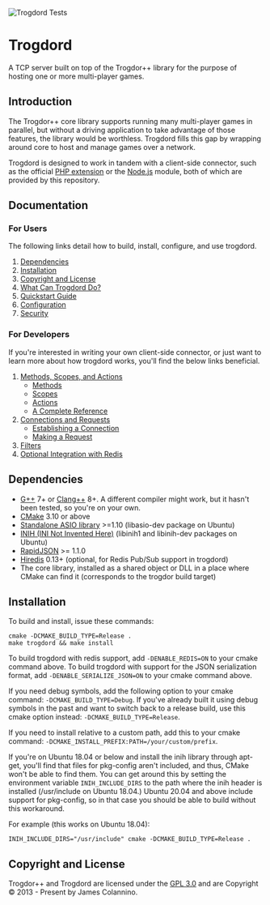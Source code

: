 ![Trogdord Tests](https://github.com/crankycyclops/trogdor-pp/workflows/Trogdord%20Tests/badge.svg)

# Trogdord

A TCP server built on top of the Trogdor++ library for the purpose of hosting one or more multi-player games.

## Introduction

The Trogdor++ core library supports running many multi-player games in parallel, but without a driving application to take advantage of those features, the library would be worthless. Trogdord fills this gap by wrapping around core to host and manage games over a network.

Trogdord is designed to work in tandem with a client-side connector, such as the official [PHP extension](src/php7/trogdord/README.md) or the [Node.js](src/nodejs/trogdord/README.md) module, both of which are provided by this repository.

## Documentation

### For Users

The following links detail how to build, install, configure, and use trogdord.

1. [Dependencies](#dependencies)
2. [Installation](#installation)
3. [Copyright and License](#copyright-and-license)
4. [What Can Trogdord Do?](./docs/what-can-trogdord-do.md)
5. [Quickstart Guide](./docs/quickstart-guide.md)
6. [Configuration](./docs/configuration.md)
7. [Security](./docs/security.md)

### For Developers

If you're interested in writing your own client-side connector, or just want to learn more about how trogdord works, you'll find the below links beneficial.

1. [Methods, Scopes, and Actions](./docs/developer/scopes-and-actions.md)
	- [Methods](./docs/developer/scopes-and-actions.md#methods)
	- [Scopes](./docs/developer/scopes-and-actions.md#scopes)
	- [Actions](./docs/developer/scopes-and-actions.md#actions)
	- [A Complete Reference](./docs/developer/scopes-and-actions.md#a-complete-reference)
2. [Connections and Requests](./docs/developer/connections-and-requests.md)
	- [Establishing a Connection](./docs/developer/connections-and-requests.md#establishing-a-connection)
	- [Making a Request](./docs/developer/connections-and-requests.md#making-a-request)
3. [Filters](./docs/developer/filters.md)
4. [Optional Integration with Redis](./docs/developer/integration-with-redis.md)

## Dependencies

* [G++](https://gcc.gnu.org/projects/cxx-status.html) 7+ or [Clang++](https://clang.llvm.org/cxx_status.html) 8+. A different compiler might work, but it hasn't been tested, so you're on your own.
* [CMake](https://cmake.org/) 3.10 or above
* [Standalone ASIO library](https://think-async.com/Asio/) >=1.10 (libasio-dev package on Ubuntu)
* [INIH (INI Not Invented Here)](https://github.com/benhoyt/inih) (libinih1 and libinih-dev packages on Ubuntu)
* [RapidJSON](https://rapidjson.org/) >= 1.1.0
* [Hiredis](https://github.com/redis/hiredis) 0.13+ (optional, for Redis Pub/Sub support in trogdord)
* The core library, installed as a shared object or DLL in a place where CMake can find it (corresponds to the trogdor build target)

## Installation

To build and install, issue these commands:

```
cmake -DCMAKE_BUILD_TYPE=Release .
make trogdord && make install
```

To build trogdord with redis support, add `-DENABLE_REDIS=ON` to your cmake command above.
To build trogdord with support for the JSON serialization format, add `-DENABLE_SERIALIZE_JSON=ON` to your cmake command above.

If you need debug symbols, add the following option to your cmake command: `-DCMAKE_BUILD_TYPE=Debug`. If you've already built it using debug symbols in the past and want to switch back to a release build, use this cmake option instead: `-DCMAKE_BUILD_TYPE=Release`.

If you need to install relative to a custom path, add this to your cmake command: `-DCMAKE_INSTALL_PREFIX:PATH=/your/custom/prefix`.

If you're on Ubuntu 18.04 or below and install the inih library through apt-get, you'll find that files for pkg-config aren't included, and thus, CMake won't be able to find them. You can get around this by setting the environment variable `INIH_INCLUDE_DIRS` to the path where the inih header is installed (/usr/include on Ubuntu 18.04.) Ubuntu 20.04 and above include support for pkg-config, so in that case you should be able to build without this workaround.

For example (this works on Ubuntu 18.04):

```
INIH_INCLUDE_DIRS="/usr/include" cmake -DCMAKE_BUILD_TYPE=Release .
```

## Copyright and License

Trogdor++ and Trogdord are licensed under the [GPL 3.0](https://www.gnu.org/licenses/gpl-3.0.en.html) and are Copyright © 2013 - Present by James Colannino.
